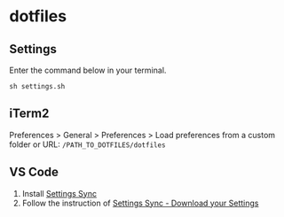 # dotfiles

## Settings

Enter the command below in your terminal.

```shell
sh settings.sh
```

## iTerm2

Preferences > General > Preferences > Load preferences from a custom folder or URL:
`/PATH_TO_DOTFILES/dotfiles`

## VS Code

1. Install [Settings Sync](https://marketplace.visualstudio.com/items?itemName=Shan.code-settings-sync) 
2. Follow the instruction of [Settings Sync - Download your Settings](https://marketplace.visualstudio.com/items?itemName=Shan.code-settings-sync#user-content-download-your-settings)